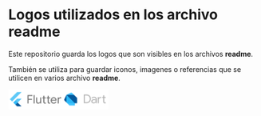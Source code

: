 # Logos utilizados en los archivo readme
Este repositorio guarda los logos que son visibles en los archivos **readme**.

También se utiliza para guardar iconos, imagenes o referencias que se utilicen en varios archivo **readme**.


<img src="https://github.com/DalexisValencia/logos-for-readme/blob/main/flutter/flutter-dart-830.png" alt="drawing" width="200"/>
